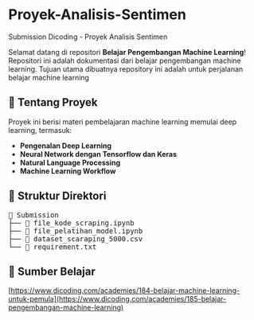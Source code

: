 # Proyek-Analisis-Sentimen
Submission Dicoding - Proyek Analisis Sentimen

Selamat datang di repositori **Belajar Pengembangan Machine Learning**! Repositori ini adalah dokumentasi dari belajar pengembangan machine learning.
Tujuan utama dibuatnya repository ini adalah untuk perjalanan belajar machine learning

## 🚀 Tentang Proyek
Proyek ini berisi materi pembelajaran machine learning memulai deep learning, termasuk:
- **Pengenalan Deep Learning**
- **Neural Network dengan Tensorflow dan Keras**
- **Natural Language Processing**
- **Machine Learning Workflow**
  

## 📂 Struktur Direktori
<pre>
📂 Submission
├── 📂 file_kode_scraping.ipynb
├── 📂 file_pelatihan_model.ipynb
├── 📄 dataset_scaraping_5000.csv
└── 📄 requirement.txt
</pre>
    
## 📖 Sumber Belajar 

[https://www.dicoding.com/academies/184-belajar-machine-learning-untuk-pemula](https://www.dicoding.com/academies/185-belajar-pengembangan-machine-learning)
